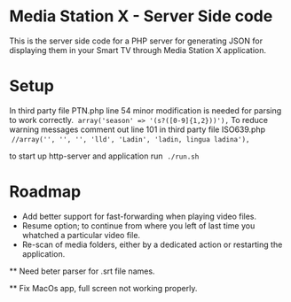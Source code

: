 # Media Station X - Server Side code
This is the server side code for a PHP server for generating JSON for displaying them in your Smart TV through Media Station X application.

Setup
=====
In third party file PTN.php line 54 minor modification is needed for parsing to work correctly.
    &nbsp;`array('season' => '(s?([0-9]{1,2}))'),`
To reduce warning messages comment out line 101 in third party file ISO639.php
    &nbsp;`//array('', '', '', 'lld', 'Ladin', 'ladin, lingua ladina'),`

to start up http-server and application run
    &nbsp;`./run.sh`

Roadmap
========
* Add better support for fast-forwarding when playing video files.
* Resume option; to continue from where you left of last time you whatched a particular video file.
* Re-scan of media folders, either by a dedicated action or restarting the application.

** Need beter parser for .srt file names.

** Fix MacOs app, full screen not working properly.
